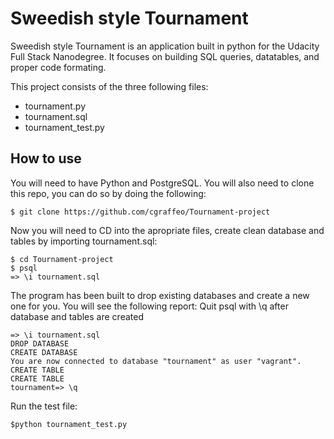 # Sweedish style Tournament
Sweedish style Tournament is an application built in python for the Udacity Full Stack Nanodegree.  It focuses on building SQL queries, datatables, and proper code formating.

This project consists of the three following files:
* tournament.py
* tournament.sql
* tournament_test.py

## How to use
You will need to have Python and PostgreSQL.
You will also need to clone this repo, you can do so by doing the following:
```
$ git clone https://github.com/cgraffeo/Tournament-project
```
Now you will need to CD into the apropriate files, create clean database and tables by importing tournament.sql:
```
$ cd Tournament-project
$ psql
=> \i tournament.sql
```
The program has been built to drop existing databases and create a new one for you.  You will see the following report:
Quit psql with \q after database and tables are created
```
=> \i tournament.sql
DROP DATABASE
CREATE DATABASE
You are now connected to database "tournament" as user "vagrant".
CREATE TABLE
CREATE TABLE
tournament=> \q
```

Run the test file:
```
$python tournament_test.py
```
